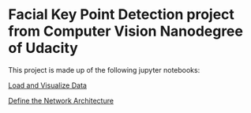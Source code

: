 # Facial Key Point Detection project from Computer Vision Nanodegree of Udacity

This project is made up of the following jupyter notebooks:

[Load and Visualize Data](https://github.com/ricardoues/facial-key-point-detection/blob/main/1.%20Load%20and%20Visualize%20Data.ipynb)

[Define the Network Architecture](https://github.com/ricardoues/facial-key-point-detection/blob/main/2.%20Define%20the%20Network%20Architecture.ipynb)


